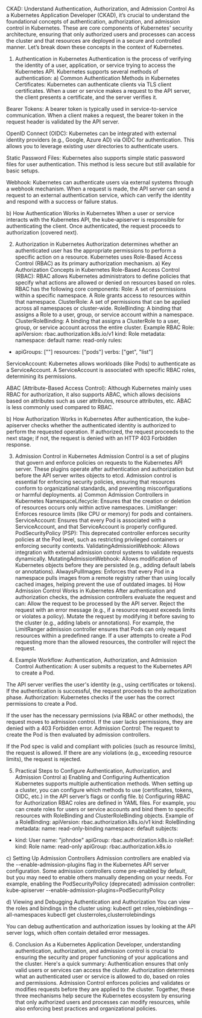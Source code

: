 CKAD: Understand Authentication, Authorization, and Admission Control
As a Kubernetes Application Developer (CKAD), it’s crucial to understand the foundational concepts of authentication, authorization, and admission control in Kubernetes. These are core components of Kubernetes' security architecture, ensuring that only authorized users and processes can access the cluster and that resources are deployed in a secure and controlled manner.
Let’s break down these concepts in the context of Kubernetes.

1. Authentication in Kubernetes
Authentication is the process of verifying the identity of a user, application, or service trying to access the Kubernetes API. Kubernetes supports several methods of authentication:
a) Common Authentication Methods in Kubernetes
Certificates: Kubernetes can authenticate clients via TLS client certificates. When a user or service makes a request to the API server, the client presents a certificate, and the server verifies it.


Bearer Tokens: A bearer token is typically used in service-to-service communication. When a client makes a request, the bearer token in the request header is validated by the API server.


OpenID Connect (OIDC): Kubernetes can be integrated with external identity providers (e.g., Google, Azure AD) via OIDC for authentication. This allows you to leverage existing user directories to authenticate users.


Static Password Files: Kubernetes also supports simple static password files for user authentication. This method is less secure but still available for basic setups.


Webhook: Kubernetes can authenticate users via external systems through a webhook mechanism. When a request is made, the API server can send a request to an external authentication service, which can verify the identity and respond with a success or failure status.


b) How Authentication Works in Kubernetes
When a user or service interacts with the Kubernetes API, the kube-apiserver is responsible for authenticating the client. Once authenticated, the request proceeds to authorization (covered next).

2. Authorization in Kubernetes
Authorization determines whether an authenticated user has the appropriate permissions to perform a specific action on a resource. Kubernetes uses Role-Based Access Control (RBAC) as its primary authorization mechanism.
a) Key Authorization Concepts in Kubernetes
Role-Based Access Control (RBAC): RBAC allows Kubernetes administrators to define policies that specify what actions are allowed or denied on resources based on roles. RBAC has the following core components:
Role: A set of permissions within a specific namespace. A Role grants access to resources within that namespace.
ClusterRole: A set of permissions that can be applied across all namespaces or cluster-wide.
RoleBinding: A binding that assigns a Role to a user, group, or service account within a namespace.
ClusterRoleBinding: A binding that assigns a ClusterRole to a user, group, or service account across the entire cluster.
Example RBAC Role:
apiVersion: rbac.authorization.k8s.io/v1
kind: Role
metadata:
  namespace: default
  name: read-only
rules:
  - apiGroups: [""]
    resources: ["pods"]
    verbs: ["get", "list"]

ServiceAccount: Kubernetes allows workloads (like Pods) to authenticate as a ServiceAccount. A ServiceAccount is associated with specific RBAC roles, determining its permissions.


ABAC (Attribute-Based Access Control): Although Kubernetes mainly uses RBAC for authorization, it also supports ABAC, which allows decisions based on attributes such as user attributes, resource attributes, etc. ABAC is less commonly used compared to RBAC.


b) How Authorization Works in Kubernetes
After authentication, the kube-apiserver checks whether the authenticated identity is authorized to perform the requested operation. If authorized, the request proceeds to the next stage; if not, the request is denied with an HTTP 403 Forbidden response.

3. Admission Control in Kubernetes
Admission Control is a set of plugins that govern and enforce policies on requests to the Kubernetes API server. These plugins operate after authentication and authorization but before the API server writes objects to etcd.
Admission control is essential for enforcing security policies, ensuring that resources conform to organizational standards, and preventing misconfigurations or harmful deployments.
a) Common Admission Controllers in Kubernetes
NamespaceLifecycle: Ensures that the creation or deletion of resources occurs only within active namespaces.
LimitRanger: Enforces resource limits (like CPU or memory) for pods and containers.
ServiceAccount: Ensures that every Pod is associated with a ServiceAccount, and that ServiceAccount is properly configured.
PodSecurityPolicy (PSP): This deprecated controller enforces security policies at the Pod level, such as restricting privileged containers or enforcing security contexts.
ValidatingAdmissionWebhook: Allows integration with external admission control systems to validate requests dynamically.
MutatingAdmissionWebhook: Allows modification of Kubernetes objects before they are persisted (e.g., adding default labels or annotations).
AlwaysPullImages: Enforces that every Pod in a namespace pulls images from a remote registry rather than using locally cached images, helping prevent the use of outdated images.
b) How Admission Control Works in Kubernetes
After authentication and authorization checks, the admission controllers evaluate the request and can:
Allow the request to be processed by the API server.
Reject the request with an error message (e.g., if a resource request exceeds limits or violates a policy).
Mutate the request by modifying it before saving to the cluster (e.g., adding labels or annotations).
For example, the LimitRanger admission controller ensures that Pods can only request resources within a predefined range. If a user attempts to create a Pod requesting more than the allowed resources, the controller will reject the request.

4. Example Workflow: Authentication, Authorization, and Admission Control
Authentication: A user submits a request to the Kubernetes API to create a Pod.


The API server verifies the user's identity (e.g., using certificates or tokens).
If the authentication is successful, the request proceeds to the authorization phase.
Authorization: Kubernetes checks if the user has the correct permissions to create a Pod.


If the user has the necessary permissions (via RBAC or other methods), the request moves to admission control.
If the user lacks permissions, they are denied with a 403 Forbidden error.
Admission Control: The request to create the Pod is then evaluated by admission controllers.


If the Pod spec is valid and compliant with policies (such as resource limits), the request is allowed.
If there are any violations (e.g., exceeding resource limits), the request is rejected.

5. Practical Steps to Configure Authentication, Authorization, and Admission Control
a) Enabling and Configuring Authentication
Kubernetes supports multiple authentication methods. When setting up a cluster, you can configure which methods to use (certificates, tokens, OIDC, etc.) in the API server’s flags or config file.
b) Configuring RBAC for Authorization
RBAC roles are defined in YAML files. For example, you can create roles for users or service accounts and bind them to specific resources with RoleBinding and ClusterRoleBinding objects.
Example of a RoleBinding:
apiVersion: rbac.authorization.k8s.io/v1
kind: RoleBinding
metadata:
  name: read-only-binding
  namespace: default
subjects:
  - kind: User
    name: "johndoe"
    apiGroup: rbac.authorization.k8s.io
roleRef:
  kind: Role
  name: read-only
  apiGroup: rbac.authorization.k8s.io

c) Setting Up Admission Controllers
Admission controllers are enabled via the --enable-admission-plugins flag in the Kubernetes API server configuration. Some admission controllers come pre-enabled by default, but you may need to enable others manually depending on your needs.
For example, enabling the PodSecurityPolicy (deprecated) admission controller:
kube-apiserver --enable-admission-plugins=PodSecurityPolicy

d) Viewing and Debugging Authentication and Authorization
You can view the roles and bindings in the cluster using:
kubectl get roles,rolebindings --all-namespaces
kubectl get clusterroles,clusterrolebindings

You can debug authentication and authorization issues by looking at the API server logs, which often contain detailed error messages.

6. Conclusion
As a Kubernetes Application Developer, understanding authentication, authorization, and admission control is crucial to ensuring the security and proper functioning of your applications and the cluster. Here's a quick summary:
Authentication ensures that only valid users or services can access the cluster.
Authorization determines what an authenticated user or service is allowed to do, based on roles and permissions.
Admission Control enforces policies and validates or modifies requests before they are applied to the cluster.
Together, these three mechanisms help secure the Kubernetes ecosystem by ensuring that only authorized users and processes can modify resources, while also enforcing best practices and organizational policies.
